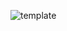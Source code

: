 ![template](https://raw.githubusercontent.com/ShriIraCatalog/resources-two/refs/heads/master/2025/04/20/20250420161345.png)
